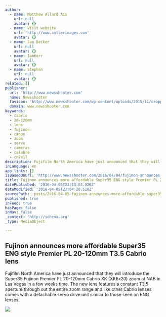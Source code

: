 ```yaml
---
author:
  - name: Matthew Allard ACS
    url: null
    avatar: {}
  - name: Visit website
    url: 'http://www.antlerimages.com'
    avatar: {}
  - name: Jan Becker
    url: null
    avatar: {}
  - name: IanKerr
    url: null
    avatar: {}
  - name: Stephen
    url: null
    avatar: {}
related: []
publisher:
  url: 'http://www.newsshooter.com'
  name: Newsshooter
  favicon: 'http://www.newsshooter.com/wp-content/uploads/2015/11/cropped-newsshooter-sitelogo-192x192.png'
  domain: www.newsshooter.com
keywords:
  - cabrio
  - 20-120mm
  - lens
  - fujinon
  - canon
  - zoom
  - servo
  - cameras
  - calabro
  - cn7x17
description: Fujifilm North America have just announced that they will introduce the Super35 Fujinon Premier PL 20-120mm Cabrio XK (XK6x20) zoom at NAB in Las Vegas in a few weeks time. The new lens features a constant T3.5 aperture through out the entire zoom range and like other Cabrio lenses comes with a detachable servo drive unit similar to those seen on ENG lenses.
inLanguage: en
app_links: []
isBasedOnUrl: 'http://www.newsshooter.com/2016/04/04/fujinon-announces-the-affordable-eng-style-premier-pl-20-120mm-t3-5-cabrio/'
title: Fujinon announces more affordable Super35 ENG style Premier PL 20-120mm T3.5 Cabrio lens
datePublished: '2016-04-05T23:13:03.026Z'
dateModified: '2016-04-05T23:04:20.520Z'
sourcePath: _posts/2016-04-05-fujinon-announces-more-affordable-super35-eng-style-premier.md
published: true
inFeed: true
hasPage: false
inNav: false
_context: 'http://schema.org'
_type: MediaObject

---
```

<article style=""><h1>Fujinon announces more affordable Super35 ENG style Premier PL 20-120mm T3.5 Cabrio lens</h1><p>Fujifilm North America have just announced that they will introduce the Super35 Fujinon Premier PL 20-120mm Cabrio XK (XK6x20) zoom at NAB in Las Vegas in a few weeks time. The new lens features a constant T3.5 aperture through out the entire zoom range and like other Cabrio lenses comes with a detachable servo drive unit similar to those seen on ENG lenses.</p><img src="http://www.newsshooter.com/wp-content/uploads/2016/04/IMG_7218-600x450.jpg" /></article>